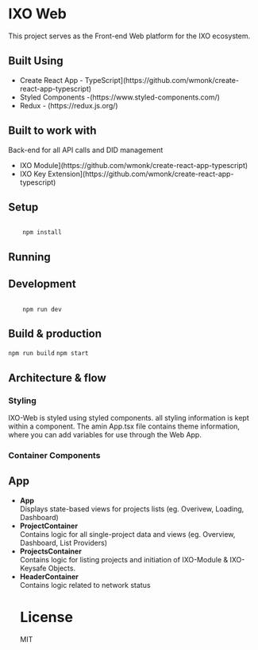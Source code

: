 <h1>IXO Web </h1>
This project serves as the Front-end Web platform for the IXO ecosystem. 

<h2>Built Using </h2>
<ul>
	<li>Create React App - TypeScript](https://github.com/wmonk/create-react-app-typescript)</li>
	<li>Styled Components -(https://www.styled-components.com/)</li>
	<li>Redux -  (https://redux.js.org/)</li>
</ul>




<h2>Built to work with </h2>
<p>Back-end for all API calls and DID management</p>

<ul>
	<li>IXO Module](https://github.com/wmonk/create-react-app-typescript) </li>
	<li>IXO Key Extension](https://github.com/wmonk/create-react-app-typescript) </li>
</ul>

<h2>Setup</h2>
<code>
	npm install
</code>

<h2>Running</h2>

<h2>Development</h2>
<code>
	npm run dev
</code>

<h2>Build & production</h2>

<code>npm run build</code>
<code>npm start</code>
 

<h2>Architecture & flow</h2>

<h3>Styling </h3>
IXO-Web is styled using styled components. all styling information is kept within a component. The amin App.tsx file contains theme information, where you can add variables for use through the Web App.

<h3>Container Components </h3>

<h2>App</h2>
  
  
<ul>
 <li>
	<strong>App</strong> <br/>
	Displays state-based views for projects lists (eg. Overivew, Loading, Dashboard)
</li>
 <li>
	<strong>ProjectContainer</strong><br/></li>
	Contains logic for all single-project data and views (eg. Overview, Dashboard, List Providers)
 <li>
	 <strong>ProjectsContainer</strong><br/>
	 Contains logic for listing projects and initiation of IXO-Module & IXO-Keysafe Objects.
</li>
 <li>
	 <strong>HeaderContainer</strong><br/>
	 Contains logic related to network status
</li>
    
<h1>License</h1>

MIT
